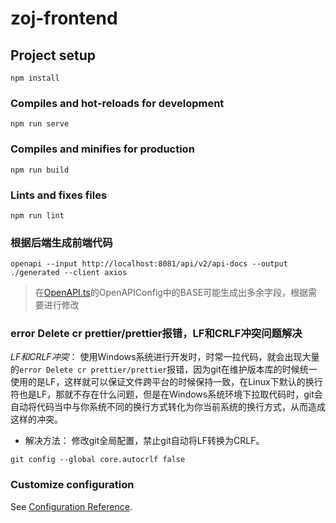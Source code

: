 # zoj-frontend

## Project setup
```
npm install
```

### Compiles and hot-reloads for development
```
npm run serve
```

### Compiles and minifies for production
```
npm run build
```

### Lints and fixes files
```
npm run lint
```
### 根据后端生成前端代码
```
openapi --input http://localhost:8081/api/v2/api-docs --output ./generated --client axios
```
> 在[OpenAPI.ts](generated%2Fcore%2FOpenAPI.ts)的OpenAPIConfig中的BASE可能生成出多余字段，根据需要进行修改
### error Delete cr prettier/prettier报错，LF和CRLF冲突问题解决
*LF和CRLF冲突*： 使用Windows系统进行开发时，时常一拉代码，就会出现大量的`error Delete cr prettier/prettier`报错，因为git在维护版本库的时候统一使用的是LF，这样就可以保证文件跨平台的时候保持一致，在Linux下默认的换行符也是LF，那就不存在什么问题，但是在Windows系统环境下拉取代码时，git会自动将代码当中与你系统不同的换行方式转化为你当前系统的换行方式，从而造成这样的冲突。

- 解决方法： 修改git全局配置，禁止git自动将LF转换为CRLF。
```
git config --global core.autocrlf false
```


### Customize configuration
See [Configuration Reference](https://cli.vuejs.org/config/).
